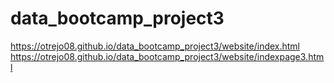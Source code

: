 # data_bootcamp_project3

https://otrejo08.github.io/data_bootcamp_project3/website/index.html
https://otrejo08.github.io/data_bootcamp_project3/website/indexpage3.html
